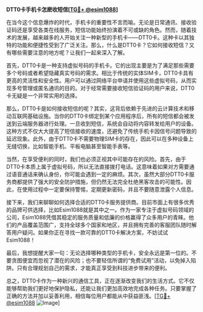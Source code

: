 **DTT0卡手机卡怎麽收短信[[TG💪+ @esim1088](https://t.me/s/esim1088)]**

在当今这个信息爆炸的时代，手机卡的重要性不言而喻。无论是日常通讯、接收验证码还是享受各类在线服务，短信功能始终扮演着不可或缺的角色。然而，随着技术的发展，越来越多的人开始关注一种新型的手机卡——DTT0卡。这种卡以其独特的功能和便捷性受到了广泛关注。那么，什么是DTT0卡？它如何接收短信？又有哪些需要注意的地方呢？让我们一起来深入了解。

首先，DTT0卡是一种支持虚拟号码的手机卡。它的出现主要是为了满足那些需要多个号码或者希望隐藏真实号码的需求。相比于传统的实体SIM卡，DTT0卡具有更高的灵活性和安全性。用户可以通过网络平台申请并使用这些虚拟号码，从而实现多号管理或匿名通讯的目的。对于经常需要接收短信验证码的用户来说，DTT0卡无疑是一个非常实用的选择。

那么，DTT0卡是如何接收短信的呢？其实，这背后依赖于先进的云计算技术和移动互联网基础设施。当你的DTT0卡绑定到某个应用程序后，所有的短信都会被发送到云端服务器进行处理。一旦收到短信，系统会自动将内容转发给用户的设备。这种方式不仅大大提高了短信接收的速度，还避免了传统手机卡因信号问题导致的延迟现象。此外，由于DTT0卡不需要物理SIM卡的存在，因此可以在多种设备上无缝切换，比如智能手机、平板电脑甚至智能手表等。

当然，在享受便利的同时，我们也必须正视其中可能存在的风险。首先，由于DTT0卡本质上属于虚拟号码，所以无法直接拨打电话。这意味着如果对方需要通过语音通话来确认身份，你可能会遇到一定的麻烦。其次，虽然大部分DTT0卡服务商都提供了强大的安全防护措施，但仍然无法完全杜绝黑客攻击的可能性。因此，在使用过程中一定要保持警惕，定期更新密码，并且不要随意泄露个人信息。

接下来，我们来聊聊如何选择合适的DTT0卡服务提供商。目前市面上有很多优秀的品牌可供选择，比如Esim1088就是其中之一。作为一家专注于虚拟号码领域的公司，Esim1088凭借其稳定的服务质量和低廉的价格赢得了众多用户的青睐。他们的产品覆盖范围广，支持全球多个国家和地区，并且拥有完善的客服团队随时解答用户疑问。如果你正在寻找一款可靠的DTT0卡解决方案，不妨试试Esim1088！

最后，我想提醒大家一句：无论选择哪种类型的手机卡，安全永远是第一位的。不要贪图便宜而忽视了潜在的风险；也不要轻信所谓的“免费试用”活动，以免掉入陷阱。只有合理规划自己的需求，才能真正享受到科技进步带来的便利。

总之，DTT0卡作为一种新兴的通信工具，正在逐渐改变我们的生活方式。它不仅能够帮助我们更好地保护隐私，还能让我们更加高效地完成各种任务。只要掌握了正确的方法并加以妥善利用，相信每位用户都能从中获益匪浅。[[TG💪+ @esim1088](https://t.me/s/esim1088) ![Image](https://i.postimg.cc/4NQfJmqS/Snipaste-2025-05-13-00-14-12.png)]